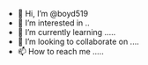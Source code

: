 - 👋 Hi, I’m @boyd519 
- 👀 I’m interested in ..
- 🌱 I’m currently learning .....
- 💞️ I’m looking to collaborate on ....
- 📫 How to reach me .....

<!---
boyd519/boyd519 is a ✨ special ✨ repository because its `README.md` (this file) appears on your GitHub profile.
You can click the Preview link to take a look at your changes.
--->
